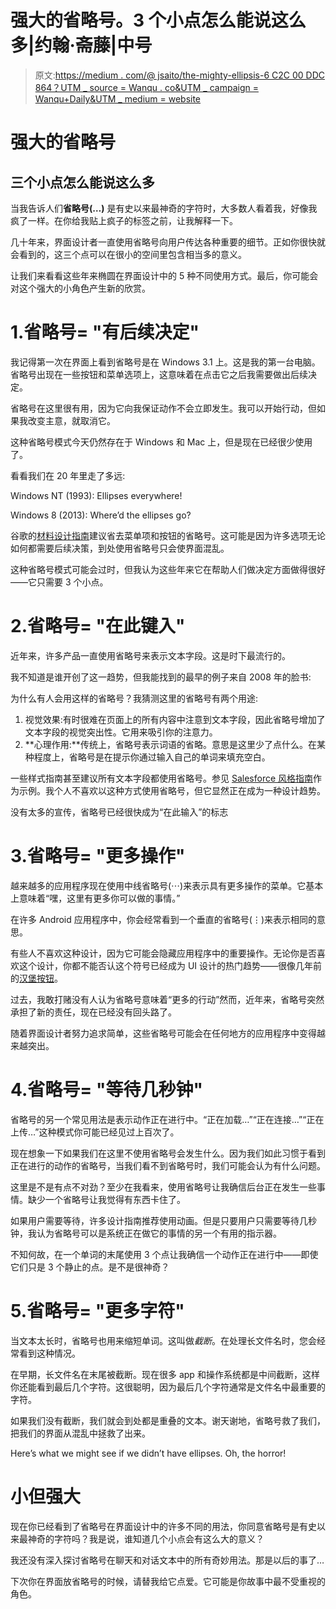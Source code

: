 # 强大的省略号。3 个小点怎么能说这么多|约翰·斋藤|中号

> 原文:[https://medium . com/@ jsaito/the-mighty-ellipsis-6 C2C 00 DDC 864？UTM _ source = Wanqu . co&UTM _ campaign = Wanqu+Daily&UTM _ medium = website](https://medium.com/@jsaito/the-mighty-ellipsis-6c2c00ddc864?utm_source=wanqu.co&utm_campaign=Wanqu+Daily&utm_medium=website)



# 强大的省略号

## 三个小点怎么能说这么多

当我告诉人们**省略号(…)** 是有史以来最神奇的字符时，大多数人看着我，好像我疯了一样。在你给我贴上疯子的标签之前，让我解释一下。

几十年来，界面设计者一直使用省略号向用户传达各种重要的细节。正如你很快就会看到的，这三个点可以在很小的空间里包含相当多的意义。

让我们来看看这些年来椭圆在界面设计中的 5 种不同使用方式。最后，你可能会对这个强大的小角色产生新的欣赏。

# 1.省略号= "有后续决定"

我记得第一次在界面上看到省略号是在 Windows 3.1 上。这是我的第一台电脑。省略号出现在一些按钮和菜单选项上，这意味着在点击它之后我需要做出后续决定。



省略号在这里很有用，因为它向我保证动作不会立即发生。我可以开始行动，但如果我改变主意，就取消它。

这种省略号模式今天仍然存在于 Windows 和 Mac 上，但是现在已经很少使用了。

看看我们在 20 年里走了多远:



Windows NT (1993): Ellipses everywhere!





Windows 8 (2013): Where’d the ellipses go?



谷歌的[材料设计指南](https://material.google.com/style/writing.html#writing-capitalization-punctuation)建议省去菜单项和按钮的省略号。这可能是因为许多选项无论如何都需要后续决策，到处使用省略号只会使界面混乱。

这种省略号模式可能会过时，但我认为这些年来它在帮助人们做决定方面做得很好——它只需要 3 个小点。

# 2.省略号= "在此键入"

近年来，许多产品一直使用省略号来表示文本字段。这是时下最流行的。



我不知道是谁开创了这一趋势，但我能找到的最早的例子来自 2008 年的脸书:



为什么有人会用这样的省略号？我猜测这里的省略号有两个用途:

1.  视觉效果:有时很难在页面上的所有内容中注意到文本字段，因此省略号增加了文本字段的视觉突出性。它用来吸引你的注意力。
2.  **心理作用:**传统上，省略号表示词语的省略。意思是这里少了点什么。在某种程度上，省略号是在提示你通过输入自己的单词来填充空白。

一些样式指南甚至建议所有文本字段都使用省略号。参见 [Salesforce 风格指南](https://developer.salesforce.com/docs/atlas.en-us.salesforce_pubs_style_guide.meta/salesforce_pubs_style_guide/style_ellipses.htm)作为示例。我个人不喜欢以这种方式使用省略号，但它显然正在成为一种设计趋势。

没有太多的宣传，省略号已经很快成为“在此输入”的标志

# 3.省略号= "更多操作"

越来越多的应用程序现在使用中线省略号(⋯)来表示具有更多操作的菜单。它基本上意味着“嘿，这里有更多你可以做的事情。”



在许多 Android 应用程序中，你会经常看到一个垂直的省略号(⋮)来表示相同的意思。



有些人不喜欢这种设计，因为它可能会隐藏应用程序中的重要操作。无论你是否喜欢这个设计，你都不能否认这个符号已经成为 UI 设计的热门趋势——很像几年前的[汉堡按钮](https://en.wikipedia.org/wiki/Hamburger_button)。

过去，我敢打赌没有人认为省略号意味着“更多的行动”然而，近年来，省略号突然承担了新的责任，现在已经没有回头路了。

随着界面设计者努力追求简单，这些省略号可能会在任何地方的应用程序中变得越来越突出。

# 4.省略号= "等待几秒钟"

省略号的另一个常见用法是表示动作正在进行中。“正在加载…”“正在连接…”“正在上传…”这种模式你可能已经见过上百次了。



现在想象一下如果我们在这里不使用省略号会发生什么。因为我们如此习惯于看到正在进行的动作的省略号，当我们看不到省略号时，我们可能会认为有什么问题。



这里是不是有点不对劲？至少在我看来，使用省略号让我确信后台正在发生一些事情。缺少一个省略号让我觉得有东西卡住了。

如果用户需要等待，许多设计指南推荐使用动画。但是只要用户只需要等待几秒钟，我认为省略号可以是系统正在做它的事情的另一个有用的指示器。

不知何故，在一个单词的末尾使用 3 个点让我确信一个动作正在进行中——即使它们只是 3 个静止的点。是不是很神奇？

# 5.省略号= "更多字符"

当文本太长时，省略号也用来缩短单词。这叫做*截断*。在处理长文件名时，您会经常看到这种情况。



在早期，长文件名在末尾被截断。现在很多 app 和操作系统都是中间截断，这样你还能看到最后几个字符。这很聪明，因为最后几个字符通常是文件名中最重要的字符。

如果我们没有截断，我们就会到处都是重叠的文本。谢天谢地，省略号救了我们，把我们的界面从混乱中拯救了出来。



Here’s what we might see if we didn’t have ellipses. Oh, the horror!



# 小但强大

现在你已经看到了省略号在界面设计中的许多不同的用法，你同意省略号是有史以来最神奇的字符吗？我是说，谁知道几个小点会有这么大的意义？

我还没有深入探讨省略号在聊天和对话文本中的所有奇妙用法。那是以后的事了…

下次你在界面放省略号的时候，请替我给它点爱。它可能是你故事中最不受重视的角色。

















